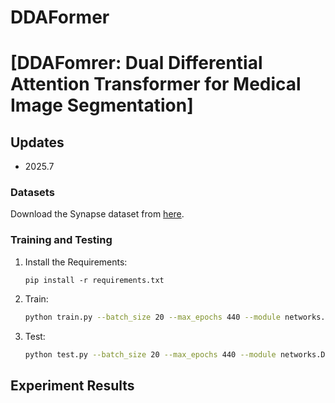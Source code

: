 # DDAFormer

# [DDAFomrer: Dual Differential Attention Transformer for Medical Image Segmentation]

## Updates

- 2025.7


### Datasets
Download the Synapse dataset from [here](https://drive.google.com/uc?export=download&id=18I9JHH_i0uuEDg-N6d7bfMdf7Ut6bhBi).


### Training and Testing

1) Install the Requirements:

    `pip install -r requirements.txt`

2) Train:
    ```bash
    python train.py --batch_size 20 --max_epochs 440 --module networks.DDAFormer.DDAFormer --eval_interval 20 
    ```

 3) Test:
    ```bash
    python test.py --batch_size 20 --max_epochs 440 --module networks.DDAFormer.DDAFormer --eval_interval 20 
    ```

## Experiment Results
